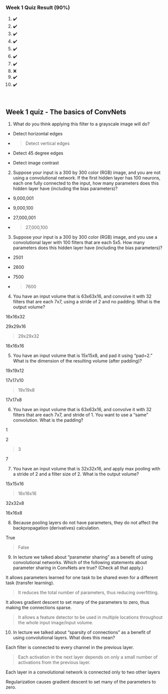 ### Week 1 Quiz Result **(90%)**

1. ✔️
2. ✔️
3. ✔️
4. ✔️
5. ✔️
6. ✔️
7. ✔️
8. ❌
9. ✔️
10. ✔️

<br/>

## Week 1 quiz - The basics of ConvNets



1. What do you think applying this filter to a grayscale image will do?

  - Detect horizontal edges

  - > Detect vertical edges

  - Detect 45 degree edges

  - Detect image contrast

2. Suppose your input is a 300 by 300 color (RGB) image, and you are not using a convolutional network. If the first hidden layer has 100 neurons, each one fully connected to the input, how many parameters does this hidden layer have (including the bias parameters)?

  - 9,000,001

  - 9,000,100

  - 27,000,001

  - > 27,000,100

3. Suppose your input is a 300 by 300 color (RGB) image, and you use a convolutional layer with 100 filters that are each 5x5. How many parameters does this hidden layer have (including the bias parameters)?

  - 2501

  - 2600

  - 7500

  - > 7600

4. You have an input volume that is 63x63x16, and convolve it with 32 filters that are each 7x7, using a stride of 2 and no padding. What is the output volume?

  16x16x32

  29x29x16

  > 29x29x32

  16x16x16

5. You have an input volume that is 15x15x8, and pad it using “pad=2.” What is the dimension of the resulting volume (after padding)?

  19x19x12

  17x17x10

  > 19x19x8

  17x17x8

6. You have an input volume that is 63x63x16, and convolve it with 32 filters that are each 7x7, and stride of 1. You want to use a “same” convolution. What is the padding?

  1

  2

  > 3

  7

7. You have an input volume that is 32x32x16, and apply max pooling with a stride of 2 and a filter size of 2. What is the output volume?

  15x15x16

  > 16x16x16

  32x32x8

  16x16x8

8. Because pooling layers do not have parameters, they do not affect the backpropagation (derivatives) calculation.

  True

  > False

9. In lecture we talked about “parameter sharing” as a benefit of using convolutional networks. Which of the following statements about parameter sharing in ConvNets are true? (Check all that apply.)

  It allows parameters learned for one task to be shared even for a different task (transfer learning).

  >  It reduces the total number of parameters, thus reducing overfitting.

  It allows gradient descent to set many of the parameters to zero, thus making the connections sparse.

  > It allows a feature detector to be used in multiple locations throughout the whole input image/input volume.

10. In lecture we talked about “sparsity of connections” as a benefit of using convolutional layers. What does this mean?

  Each filter is connected to every channel in the previous layer.

  > Each activation in the next layer depends on only a small number of activations from the previous layer.

  Each layer in a convolutional network is connected only to two other layers

  Regularization causes gradient descent to set many of the parameters to zero.
